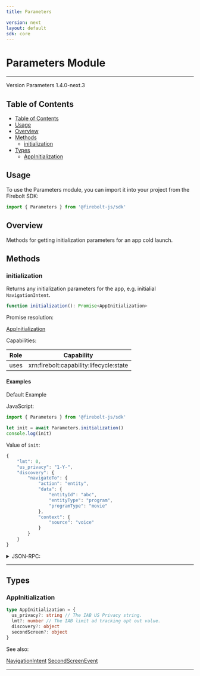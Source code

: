 ```yaml
---
title: Parameters

version: next
layout: default
sdk: core
---
```


# Parameters Module

---

Version Parameters 1.4.0-next.3

## Table of Contents

- [Table of Contents](#table-of-contents)
- [Usage](#usage)
- [Overview](#overview)
- [Methods](#methods)
  - [initialization](#initialization)
- [Types](#types)
  - [AppInitialization](#appinitialization)

## Usage

To use the Parameters module, you can import it into your project from the Firebolt SDK:

```javascript
import { Parameters } from '@firebolt-js/sdk'
```

## Overview

Methods for getting initialization parameters for an app cold launch.

## Methods

### initialization

Returns any initialization parameters for the app, e.g. initialial `NavigationIntent`.

```typescript
function initialization(): Promise<AppInitialization>
```

Promise resolution:

[AppInitialization](#appinitialization)

Capabilities:

| Role | Capability                              |
| ---- | --------------------------------------- |
| uses | xrn:firebolt:capability:lifecycle:state |

#### Examples

Default Example

JavaScript:

```javascript
import { Parameters } from '@firebolt-js/sdk'

let init = await Parameters.initialization()
console.log(init)
```

Value of `init`:

```javascript
{
	"lmt": 0,
	"us_privacy": "1-Y-",
	"discovery": {
		"navigateTo": {
			"action": "entity",
			"data": {
				"entityId": "abc",
				"entityType": "program",
				"programType": "movie"
			},
			"context": {
				"source": "voice"
			}
		}
	}
}
```

<details markdown="1" >
<summary>JSON-RPC:</summary>
Request:

```json
{
  "jsonrpc": "2.0",
  "id": 1,
  "method": "Parameters.initialization",
  "params": {}
}
```

Response:

```json
{
  "jsonrpc": "2.0",
  "id": 1,
  "result": {
    "lmt": 0,
    "us_privacy": "1-Y-",
    "discovery": {
      "navigateTo": {
        "action": "entity",
        "data": {
          "entityId": "abc",
          "entityType": "program",
          "programType": "movie"
        },
        "context": {
          "source": "voice"
        }
      }
    }
  }
}
```

</details>

---

## Types

### AppInitialization

```typescript
type AppInitialization = {
  us_privacy?: string // The IAB US Privacy string.
  lmt?: number // The IAB limit ad tracking opt out value.
  discovery?: object
  secondScreen?: object
}
```

See also:

[NavigationIntent](../Intents/schemas/#NavigationIntent)
[SecondScreenEvent](../SecondScreen/schemas/#SecondScreenEvent)

---
